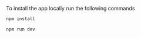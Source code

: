 To install the app locally run the following commands

```bash
npm install
```
```bash
npm run dev
```


